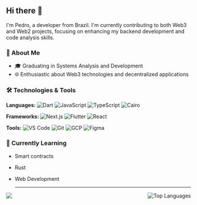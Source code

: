 ## Hi there 👋

I'm Pedro, a developer from Brazil. I'm currently contributing to both Web3 and Web2 projects, focusing on enhancing my backend development and code analysis skills.

### 🚀 About Me
- 🎓 Graduating in Systems Analysis and Development
- 🌐 Enthusiastic about Web3 technologies and decentralized applications


### 🛠️ Technologies & Tools

**Languages:**
![Dart](https://img.shields.io/badge/-Dart-0175C2?logo=dart&logoColor=white&style=for-the-badge)
![JavaScript](https://img.shields.io/badge/-JavaScript-F7DF1E?logo=javascript&logoColor=black&style=for-the-badge)
![TypeScript](https://img.shields.io/badge/-TypeScript-007ACC?logo=typescript&logoColor=white&style=for-the-badge)
![Cairo](https://img.shields.io/badge/-Cairo-FF6F61?logoColor=white&style=for-the-badge)

**Frameworks:**
![Next.js](https://img.shields.io/badge/-Next.js-000000?logo=next.js&logoColor=white&style=for-the-badge)
![Flutter](https://img.shields.io/badge/-Flutter-02569B?logo=flutter&logoColor=white&style=for-the-badge)
![React](https://img.shields.io/badge/-React-61DAFB?logo=react&logoColor=white&style=for-the-badge)

**Tools:**
![VS Code](https://img.shields.io/badge/-VS%20Code-007ACC?logo=visual-studio-code&logoColor=white&style=for-the-badge)
![Git](https://img.shields.io/badge/-Git-F05032?logo=git&logoColor=white&style=for-the-badge)
![GCP](https://img.shields.io/badge/-GCP-4285F4?logo=google-cloud&logoColor=white&style=for-the-badge)
![Figma](https://img.shields.io/badge/-Figma-F24E1E?logo=figma&logoColor=white&style=for-the-badge)


### 🌱 Currently Learning
- Smart contracts
- Rust
- Web Development

  <hr>

<div style="display: flex; justify-content: space-between;">
  <img src="https://github-readme-stats-eight-theta.vercel.app/api?username=pedroco3lho&show_icons=true&theme=algolia&include_all_commits=true&count_private=true" style="max-width: 45%;" />
  <img src="https://github-readme-stats-eight-theta.vercel.app/api/top-langs/?username=pedroco3lho&layout=compact&langs_count=8&theme=algolia" alt="Top Languages" style="max-width: 45%;" />
</div>

<!--
**PedroCo3lho/PedroCo3lho** is a ✨ _special_ ✨ repository because its `README.md` (this file) appears on your GitHub profile.

Here are some ideas to get you started:

- 🔭 I’m currently working on ...
- 🌱 I’m currently learning ...
- 👯 I’m looking to collaborate on ...
- 🤔 I’m looking for help with ...
- 💬 Ask me about ...
- 📫 How to reach me: ...
- 😄 Pronouns: ...
- ⚡ Fun fact: ...
-->
